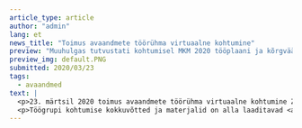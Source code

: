 ```yaml
---
article_type: article
author: "admin"
lang: et
news_title: "Toimus avaandmete töörühma virtuaalne kohtumine"
preview: "Muuhulgas tutvustati kohtumisel MKM 2020 tööplaani ja kõrgväärtusega andmete hetkeseisu. Arutleti ka näiteks teadusandmete ja andmete müügi ning ainuõiguste lepingugte teemadel. Lisaks arutleti avaandmete portaali teemadel."
preview_img: default.PNG
submitted: 2020/03/23
tags:
  - avaandmed
text: |
  <p>23. märtsil 2020 toimus avaandmete töörühma virtuaalne kohtumine Zoom keskkonnas. Muuhulgas tutvustati kohtumisel MKM 2020 tööplaani ja kõrgväärtusega andmete hetkeseisu. Arutleti ka näiteks teadusandmete ja andmete müügi ning ainuõiguste lepingugte teemadel. Lisaks arutleti avaandmete portaali teemadel.</p>
  <p>Töögrupi kohtumise kokkuvõtted ja materjalid on alla laaditavad <a href='https://opendata.riik.ee/sundmused-ja-infomaterjalid/#töörühm-23032020'>avaandmete portaalist.</a></p>
---
```

